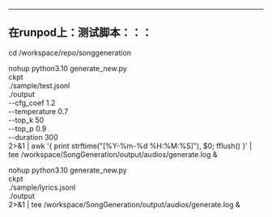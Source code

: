 ----------------------
在runpod上：测试脚本：：：
----------------------

cd /workspace/repo/songgeneration

nohup python3.10 generate_new.py \
    ckpt \
    ./sample/test.jsonl \
    ./output \
    --cfg_coef 1.2 \
    --temperature 0.7 \
    --top_k 50 \
    --top_p 0.9 \
    --duration 300 \
    2>&1 | awk '{ print strftime("[%Y-%m-%d %H:%M:%S]"), $0; fflush() }' | tee /workspace/SongGeneration/output/audios/generate.log &


nohup python3.10 generate_new.py \
    ckpt \
    ./sample/lyrics.jsonl \
    ./output \
    2>&1 | tee /workspace/SongGeneration/output/audios/generate.log &